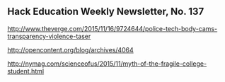 ## Hack Education Weekly Newsletter, No. 137

http://www.theverge.com/2015/11/16/9724644/police-tech-body-cams-transparency-violence-taser

http://opencontent.org/blog/archives/4064

http://nymag.com/scienceofus/2015/11/myth-of-the-fragile-college-student.html
